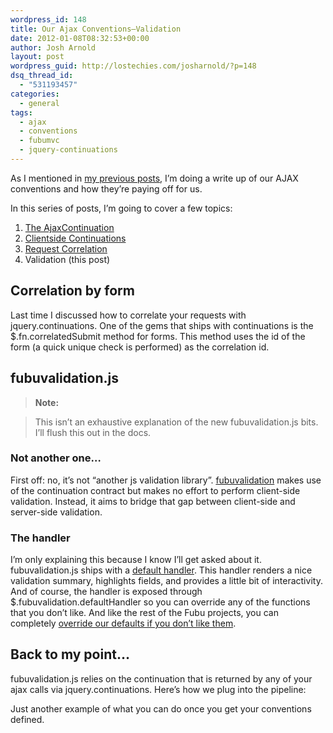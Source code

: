 ```yaml
---
wordpress_id: 148
title: Our Ajax Conventions–Validation
date: 2012-01-08T08:32:53+00:00
author: Josh Arnold
layout: post
wordpress_guid: http://lostechies.com/josharnold/?p=148
dsq_thread_id:
  - "531193457"
categories:
  - general
tags:
  - ajax
  - conventions
  - fubumvc
  - jquery-continuations
---
```

As I mentioned in [my previous posts](http://lostechies.com/josharnold/tag/jquery-continuations/), I’m doing a write up of our AJAX conventions and how they’re paying off for us.

In this series of posts, I’m going to cover a few topics:

  1. [The AjaxContinuation](http://lostechies.com/josharnold/2012/01/06/our-ajax-conventions-the-ajaxcontinuation/)
  2. [Clientside Continuations](http://lostechies.com/josharnold/2012/01/06/our-ajax-conventionsclientside-continuations/)
  3. [Request Correlation](http://lostechies.com/josharnold/2012/01/07/our-ajax-conventionsrequest-correlation/)
  4. Validation (this post)

## Correlation by form

Last time I discussed how to correlate your requests with jquery.continuations. One of the gems that ships with continuations is the $.fn.correlatedSubmit method for forms. This method uses the id of the form (a quick unique check is performed) as the correlation id.

## fubuvalidation.js

> **Note:**
  
> This isn’t an exhaustive explanation of the new fubuvalidation.js bits. I’ll flush this out in the docs.

### Not another one…

First off: no, it’s not “another js validation library”. [fubuvalidation](https://github.com/DarthFubuMVC/fubuvalidation-js) makes use of the continuation contract but makes no effort to perform client-side validation. Instead, it aims to bridge that gap between client-side and server-side validation.

### The handler

I’m only explaining this because I know I’ll get asked about it. fubuvalidation.js ships with a [default handler](https://github.com/DarthFubuMVC/fubuvalidation-js/blob/master/fubuvalidation.js#L15). This handler renders a nice validation summary, highlights fields, and provides a little bit of interactivity. And of course, the handler is exposed through $.fubuvalidation.defaultHandler so you can override any of the functions that you don’t like. And like the rest of the Fubu projects, you can completely [override our defaults if you don’t like them](https://github.com/DarthFubuMVC/fubuvalidation-js/blob/master/fubuvalidation.js#L105).

## Back to my point…

fubuvalidation.js relies on the continuation that is returned by any of your ajax calls via jquery.continuations. Here’s how we plug into the pipeline:



Just another example of what you can do once you get your conventions defined.